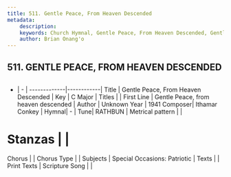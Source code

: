 ```yaml
---
title: 511. Gentle Peace, From Heaven Descended
metadata:
    description: 
    keywords: Church Hymnal, Gentle Peace, From Heaven Descended, Gentle Peace, from heaven descended, 
    author: Brian Onang'o
---
```



## 511. GENTLE PEACE, FROM HEAVEN DESCENDED

```txt

```

- |   -  |
-------------|------------|
Title | Gentle Peace, From Heaven Descended |
Key | C Major |
Titles |  |
First Line | Gentle Peace, from heaven descended |
Author | Unknown
Year | 1941
Composer| Ithamar Conkey |
Hymnal|  - |
Tune| RATHBUN |
Metrical pattern | |
# Stanzas |  |
Chorus |  |
Chorus Type |  |
Subjects | Special Occasions: Patriotic |
Texts |  |
Print Texts | 
Scripture Song |  |
  
